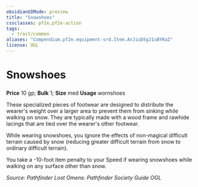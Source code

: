```yaml
---
obsidianUIMode: preview
title: "Snowshoes"
cssclasses: pf2e,pf2e-action
tags:
  - trait/common
aliases: "Compendium.pf2e.equipment-srd.Item.AnJiuDSgJ1uBYRaZ"
license: OGL
---
```

# Snowshoes

### 


**Price** 10 gp; 
**Bulk** 1; **Size** med
**Usage** wornshoes

These specialized pieces of footwear are designed to distribute the wearer's weight over a larger area to prevent them from sinking while walking on snow. They are typically made with a wood frame and rawhide lacings that are tied over the wearer's other footwear.

While wearing snowshoes, you ignore the effects of non-magical difficult terrain caused by snow (reducing greater difficult terrain from snow to ordinary difficult terrain).

You take a -10-foot item penalty to your Speed if wearing snowshoes while walking on any surface other than snow.

*Source: Pathfinder Lost Omens: Pathfinder Society Guide*
*OGL*
